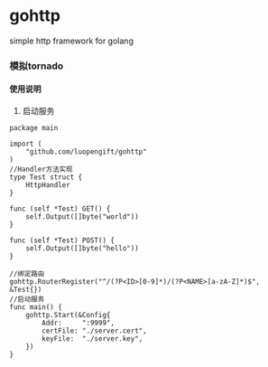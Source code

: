 # gohttp
simple http framework for golang

### 模拟tornado

#### 使用说明
1. 启动服务
```
package main

import (
    "github.com/luopengift/gohttp"
)
//Handler方法实现
type Test struct {
    HttpHandler
}

func (self *Test) GET() {
    self.Output([]byte("world"))
}

func (self *Test) POST() {
    self.Output([]byte("hello"))
}

//绑定路由
gohttp.RouterRegister("^/(?P<ID>[0-9]*)/(?P<NAME>[a-zA-Z]*)$", &Test{})
//启动服务
func main() {
    gohttp.Start(&Config{
        Addr:     ":9999",
        certFile: "./server.cert",
        keyFile:  "./server.key",
    })
}
```
